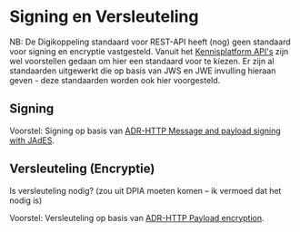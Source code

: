 # Signing en Versleuteling

NB: De Digikoppeling standaard voor REST-API heeft (nog) geen standaard voor signing en encryptie vastgesteld. Vanuit het [Kennisplatform API's](https://www.geonovum.nl/themas/kennisplatform-apis) zijn wel voorstellen gedaan om hier een standaard voor te kiezen. Er zijn al standaarden uitgewerkt die op basis van JWS en JWE invulling hieraan geven - deze standaarden worden ook hier voorgesteld.

## Signing

Voorstel: Signing op basis van [ADR-HTTP Message and payload signing with JAdES](https://geonovum.github.io/KP-APIs/API-strategie-modules/signing-jades/). 

## Versleuteling (Encryptie)

Is versleuteling nodig? (zou uit DPIA moeten komen – ik vermoed dat het nodig is) 

Voorstel: Versleuteling op basis van [ADR-HTTP Payload encryption](https://geonovum.github.io/KP-APIs/API-strategie-modules/encryption/). 
